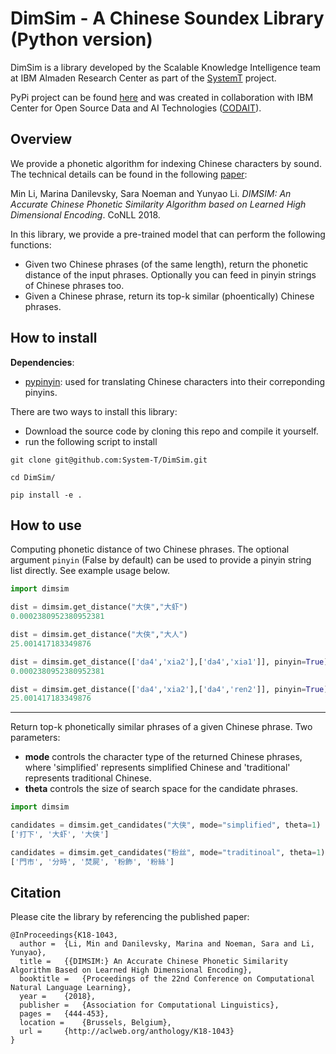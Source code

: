 # DimSim - A Chinese Soundex Library (Python version) 

DimSim is a library developed by the Scalable Knowledge Intelligence team at IBM Almaden Research Center as part of the [SystemT](https://researcher.watson.ibm.com/researcher/view_group.php?id=1264) project. 

PyPi project can be found [here](https://pypi.org/project/chinesesoundex-1.0/) and was created in collaboration with IBM Center for Open Source Data and AI Technologies ([CODAIT](codait.org)).

## Overview
We provide a phonetic algorithm for indexing Chinese characters by sound. The technical details can be found in the following [paper](http://aclweb.org/anthology/K18-1043):

Min Li, Marina Danilevsky, Sara Noeman and Yunyao Li. *DIMSIM: An Accurate Chinese Phonetic Similarity Algorithm based on Learned High Dimensional Encoding*. CoNLL 2018.

In this library, we provide a pre-trained model that can perform the following functions:
- Given two Chinese phrases (of the same length), return the phonetic distance of the input phrases. Optionally you can feed in pinyin strings of Chinese phrases too.
- Given a Chinese phrase, return its top-k similar (phoentically) Chinese phrases.



## How to install

**Dependencies**:
- [pypinyin](https://github.com/mozillazg/python-pinyin): used for translating Chinese characters into their correponding pinyins. 

There are two ways to install this library:
- Download the source code by cloning this repo and compile it yourself.
- run the following script to install

```shell
git clone git@github.com:System-T/DimSim.git

cd DimSim/

pip install -e .
```

## How to use

Computing phonetic distance of two Chinese phrases. The optional argument `pinyin` (False by default) can be used to provide a pinyin string list directly. See example usage below.

```python
import dimsim

dist = dimsim.get_distance("大侠","大虾")
0.0002380952380952381

dist = dimsim.get_distance("大侠","大人")
25.001417183349876

dist = dimsim.get_distance(['da4','xia2'],['da4','xia1']], pinyin=True)
0.0002380952380952381

dist = dimsim.get_distance(['da4','xia2'],['da4','ren2']], pinyin=True)
25.001417183349876

```
***
Return top-k phonetically similar phrases of a given Chinese phrase. Two parameters:
- **mode** controls the character type of the returned Chinese phrases, where 'simplified' represents simplified Chinese and 'traditional' represents traditional Chinese.
- **theta** controls the size of search space for the candidate phrases.
```python
import dimsim

candidates = dimsim.get_candidates("大侠", mode="simplified", theta=1)
['打下', '大虾', '大侠']

candidates = dimsim.get_candidates("粉丝", mode="traditinoal", theta=1)
['門市', '分時', '焚屍', '粉飾', '粉絲']
```

## Citation

Please cite the library by referencing the published paper:
```
@InProceedings{K18-1043,
  author = 	{Li, Min and Danilevsky, Marina and Noeman, Sara and Li, Yunyao},
  title = 	{{DIMSIM:} An Accurate Chinese Phonetic Similarity Algorithm Based on Learned High Dimensional Encoding},
  booktitle = 	{Proceedings of the 22nd Conference on Computational Natural Language Learning},
  year = 	{2018},
  publisher = 	{Association for Computational Linguistics},
  pages = 	{444-453},
  location = 	{Brussels, Belgium},
  url = 	{http://aclweb.org/anthology/K18-1043}
}
```
